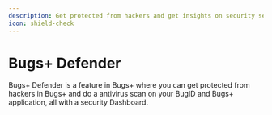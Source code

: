 ```yaml
---
description: Get protected from hackers and get insights on security settings for Bugs+
icon: shield-check
---
```


# Bugs+ Defender

Bugs+ Defender is a feature in Bugs+ where you can get protected from hackers in Bugs+ and do a antivirus scan on your BugID and Bugs+ application, all with a security Dashboard.

